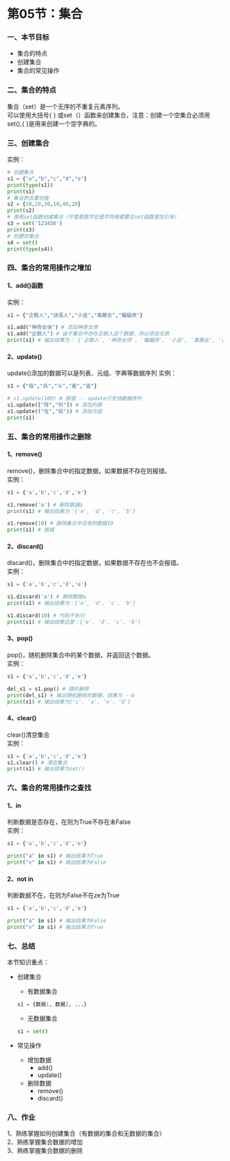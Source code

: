 # 第05节：集合

### 一、本节目标

- 集合的特点
- 创建集合
- 集合的常见操作
### 二、集合的特点
集合（set）是一个无序的不重复元素序列。  
可以使用大括号{ } 或set（）函数来创建集合，注意：创建一个空集合必须用set(),{ }是用来创建一个空字典的。  
### 三、创建集合
实例：  
``` python
# 创建集合
s1 = {"a","b","c","d","e"}
print(type(s1))
print(s1)
# 集合的去重功能
s2 = {10,20,30,10,40,20}
print(s2)
# 使用set函数创建集合（不管是数字还是字符串都要在set函数里加引号）
s3 = set('123456')
print(s3)
# 创建空集合
s4 = set()
print(type(s4))
```
### 四、集合的常用操作之增加
#### 1、add()函数
实例：  
``` python
s1 = {"企鹅人","谜语人","小丑","毒藤女","蝙蝠侠"}

s1.add("神奇女侠") # 添加神奇女侠
s1.add("企鹅人") # 由于集合中存在企鹅人这个数据，所以添加无效
print(s1) # 输出结果为： {'企鹅人', '神奇女侠', '蝙蝠侠', '小丑', '毒藤女', '谜语人'}
```
#### 2、update()
update()添加的数据可以是列表、元组、字典等数据序列 
实例：   
``` python
s1 = {"临","兵","斗","者","皆"}

# s1.update(100) # 报错 -- update只支持数据序列
s1.update(["阵","列"]) # 添加列表
s1.update(("在","前")) # 添加元组
print(s1)
```
### 五、集合的常用操作之删除
#### 1、remove()
remove()，删除集合中的指定数据，如果数据不存在则报错。  
实例：  
``` python
s1 = {'a','b','c','d','e'}

s1.remove('a') # 删除数据a
print(s1) # 输出结果为：{'e', 'd', 'c', 'b'}

s1.remove(10) # 删除集合中没有的数据10
print(s1) # 报错
```
#### 2、discard()
discard()，删除集合中的指定数据，如果数据不存在也不会报错。  
实例：  
``` python
s1 = {'a','b','c','d','e'}

s1.discard('a') # 删除数据a
print(s1) # 输出结果为：{'e', 'd', 'c', 'b'}

s1.discard(10) # 代码不执行
print(s1) # 输出结果还是：{'e', 'd', 'c', 'b'}
```
#### 3、pop()
pop()，随机删除集合中的某个数据，并返回这个数据。  
实例：  
``` python
s1 = {'a','b','c','d','e'}

del_s1 = s1.pop() # 随机删除
print(del_s1) # 输出随机删除的数据，结果为 --b
print(s1) # 输出结果为{'c', 'a', 'e', 'd'}
```
#### 4、clear()
clear()清空集合  
实例：  
``` python
s1 = {'a','b','c','d','e'}
s1.clear() # 清空集合
print(s1) # 输出结果为set()  
```
### 六、集合的常用操作之查找
#### 1、in
判断数据是否存在，在则为True不存在未False  
实例：  
``` python
s1 = {'a','b','c','d','e'}

print("a" in s1) # 输出结果为True
print("v" in s1) # 输出结果为False
```
#### 2、not in
判断数据不在，在则为False不在ze为True  
``` python
s1 = {'a','b','c','d','e'}

print("a" in s1) # 输出结果为False
print("v" in s1) # 输出结果为True
```
### 七、总结
本节知识重点：  
- 创建集合

  - 有数据集合

  ``` python
  s1 = {数据1, 数据2, ...}
  ```

  - 无数据集合

  ``` python
  s1 = set()
  ```

- 常见操作
  - 增加数据
    - add()
    - update()
  - 删除数据
    - remove()
    - discard()
### 八、作业
1、熟练掌握如何创建集合（有数据的集合和无数据的集合）  
2、熟练掌握集合数据的增加     
3、熟练掌握集合数据的删除   


